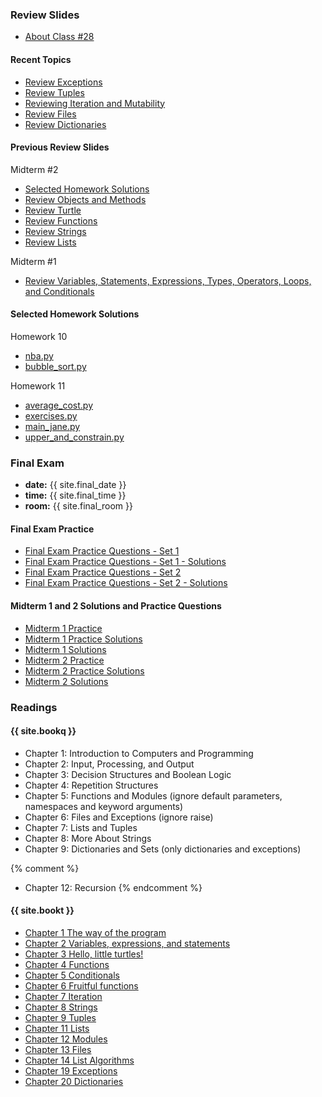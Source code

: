 <a name="class28"></a>

### Review Slides 

* [About Class #28](classes/28/meta.html)

#### Recent Topics

* [Review Exceptions](classes/25/exceptions.html)
* [Review Tuples](classes/25/tuples.html)
* [Reviewing Iteration and Mutability](classes/25/list_iteration_mutability_review.html)
* [Review Files](classes/28/files.html)
* [Review Dictionaries](classes/28/dictionaries.html)

<!--
* [List Comprehensions](classes/25/list_comprehensions.html)
-->

#### Previous Review Slides

Midterm #2

* [Selected Homework Solutions](#midterm2hw)
* [Review Objects and Methods](classes/21/objects.html)
* [Review Turtle](classes/21/turtle.html)
* [Review Functions](classes/21/functions.html)
* [Review Strings](classes/21/strings.html)
* [Review Lists](classes/21/lists.html)

Midterm #1

* [Review Variables, Statements, Expressions, Types, Operators, Loops, and Conditionals](classes/11/review.html)

#### Selected Homework Solutions

Homework 10

* [nba.py](resources/code/hw10/nba.py)
* [bubble_sort.py](resources/code/hw10/bubble_sort.py)

<a name="hw11-solutions"></a>

Homework 11

* [average_cost.py](resources/code/hw11/average_cost.py)
* [exercises.py](resources/code/hw11/exercises.py)
* [main_jane.py](resources/code/hw11/main_jane.py)
* [upper_and_constrain.py](resources/code/hw11/upper_and_constrain.py)


### Final Exam 

* __date:__ {{ site.final_date }}
* __time:__ {{ site.final_time }}
* __room:__ {{ site.final_room }}


#### Final Exam Practice

* [Final Exam Practice Questions - Set 1](resources/handouts/final/final_practice_questions_set_1.pdf)
* [Final Exam Practice Questions - Set 1 - Solutions](resources//handouts/final/final_practice_questions_set_1_solutions.pdf)
* [Final Exam Practice Questions - Set 2](resources/handouts/final/final_practice_questions_set_2.pdf)
* [Final Exam Practice Questions - Set 2 - Solutions](resources/handouts/final/final_practice_questions_set_2_solutions.pdf)


#### Midterm 1 and 2 Solutions and Practice Questions

* [Midterm 1 Practice](resources/handouts/midterm_1/midterm_1_practice.pdf)
* [Midterm 1 Practice Solutions](resources/handouts/midterm_1/midterm_1_practice_solutions.pdf)
* [Midterm 1 Solutions](resources/handouts/midterm_1/midterm_1_solutions.pdf)
* [Midterm 2 Practice](resources/handouts/midterm_2/midterm_2_practice.pdf)
* [Midterm 2 Practice Solutions](resources/handouts/midterm_2/midterm_2_practice_solutions.pdf)
* [Midterm 2 Solutions](resources/handouts/midterm_2/midterm_2_solutions.pdf)


### Readings

#### {{ site.bookq }}

* Chapter 1: Introduction to Computers  and Programming
* Chapter 2: Input, Processing, and Output
* Chapter 3: Decision Structures and Boolean Logic
* Chapter 4: Repetition Structures
* Chapter 5: Functions and Modules (ignore default parameters, namespaces and keyword arguments)
* Chapter 6: Files and Exceptions (ignore raise)
* Chapter 7: Lists and Tuples
* Chapter 8: More About Strings
* Chapter 9: Dictionaries and Sets (only dictionaries and exceptions)

{% comment %}
* Chapter 12: Recursion 
{% endcomment %}

#### {{ site.bookt }}

* [Chapter 1 The way of the program](http://www.openbookproject.net/thinkcs/python/english3e/way_of_the_program.html)
* [Chapter 2 Variables, expressions, and statements](http://www.openbookproject.net/thinkcs/python/english3e/variables_expressions_statements.html)
* [Chapter 3 Hello, little turtles!](http://www.openbookproject.net/thinkcs/python/english3e/hello_little_turtles.html)
* [Chapter 4 Functions](http://www.openbookproject.net/thinkcs/python/english3e/functions.html)
* [Chapter 5 Conditionals](http://www.openbookproject.net/thinkcs/python/english3e/conditionals.html)
* [Chapter 6 Fruitful functions](http://www.openbookproject.net/thinkcs/python/english3e/fruitful_functions.html)
* [Chapter 7 Iteration](http://www.openbookproject.net/thinkcs/python/english3e/iteration.html)
* [Chapter 8 Strings](http://www.openbookproject.net/thinkcs/python/english3e/strings.html)
* [Chapter 9 Tuples](http://openbookproject.net/thinkcs/python/english3e/tuples.html)
* [Chapter 11 Lists](http://www.openbookproject.net/thinkcs/python/english3e/lists.html)
* [Chapter 12 Modules](http://www.openbookproject.net/thinkcs/python/english3e/modules.html)
* [Chapter 13 Files](http://www.openbookproject.net/thinkcs/python/english3e/files.html)
* [Chapter 14 List Algorithms](http://www.openbookproject.net/thinkcs/python/english3e/list_algorithms.html)
* [Chapter 19 Exceptions](http://www.openbookproject.net/thinkcs/python/english3e/exceptions.html)
* [Chapter 20 Dictionaries](http://www.openbookproject.net/thinkcs/python/english3e/dictionaries.html)
 
